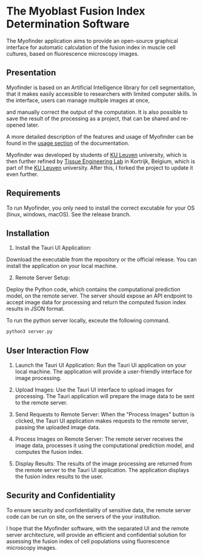 The Myoblast Fusion Index Determination Software
================================================

The Myofinder application aims to provide an open-source graphical interface 
for automatic calculation of the fusion index in muscle cell cultures, based on 
fluorescence microscopy images.

Presentation
------------

Myofinder is based on an Artificial Intelligence library for cell segmentation, 
that it makes easily accessible to researchers with limited computer skills.
In the interface, users can manage multiple images at once, 
<!-- adjust processing parameters,  -->
and manually correct the output of the computation. It is also 
possible to save the result of the processing as a project, that can be shared 
and re-opened later.

A more detailed description of the features and usage of Myofinder can be found 
in the 
[usage section](https://tissueengineeringlab.github.io/Myofinder/usage.html)
of the documentation.

Myofinder was developed by students of [KU Leuven](https://www.kuleuven.be/kuleuven/) university, which is then further refined by [Tissue Engineering Lab](https://tissueengineering.kuleuven-kulak.be/) in Kortrijk, Belgium, which is part of the [KU Leuven](https://www.kuleuven.be/kuleuven/) university. After this, I forked the project to update it even further. 

Requirements
------------

To run Myofinder, you only need to install the correct excutable for your OS (linux, windows, macOS). 
See the release branch. 

Installation
------------

1. Install the Tauri UI Application: 

Download the executable from the repository or the official release. You can install the application on your local machine.

2. Remote Server Setup:

Deploy the Python code, which contains the computational prediction model, on the remote server. The server should expose an API endpoint to accept image data for processing and return the computed fusion index results in JSON format.

To run the python server locally, exceute the following command. 
```python
python3 server.py
```
User Interaction Flow
---------------------

1. Launch the Tauri UI Application: Run the Tauri UI application on your local machine. The application will provide a user-friendly interface for image processing.

2. Upload Images: Use the Tauri UI interface to upload images for processing. The Tauri application will prepare the image data to be sent to the remote server.

3. Send Requests to Remote Server: When the "Process Images" button is clicked, the Tauri UI application makes requests to the remote server, passing the uploaded image data.

4. Process Images on Remote Server: The remote server receives the image data, processes it using the computational prediction model, and computes the fusion index.

5. Display Results: The results of the image processing are returned from the remote server to the Tauri UI application. The application displays the fusion index results to the user.

Security and Confidentiality
----------------------------

To ensure security and confidentiality of sensitive data, the remote server code can be run on site, on the servers of the your institution.  

I hope that the Myofinder software, with the separated UI and the remote server architecture, will provide an efficient and confidential solution for assessing the fusion index of cell populations using fluorescence microscopy images.
